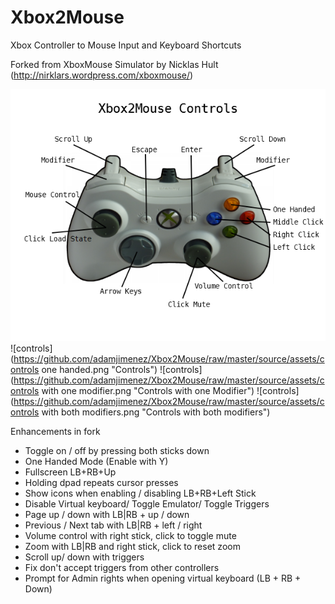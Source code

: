 Xbox2Mouse
===================

Xbox Controller to Mouse Input and Keyboard Shortcuts

Forked from XboxMouse Simulator by Nicklas Hult (http://nirklars.wordpress.com/xboxmouse/)

![controls](https://github.com/adamjimenez/Xbox2Mouse/raw/master/source/assets/controls.png "Controls")
![controls](https://github.com/adamjimenez/Xbox2Mouse/raw/master/source/assets/controls one handed.png "Controls")
![controls](https://github.com/adamjimenez/Xbox2Mouse/raw/master/source/assets/controls with one modifier.png "Controls with one Modifier")
![controls](https://github.com/adamjimenez/Xbox2Mouse/raw/master/source/assets/controls with both modifiers.png "Controls with both modifiers")

Enhancements in fork
* Toggle on / off by pressing both sticks down
* One Handed Mode (Enable with Y)
* Fullscreen LB+RB+Up
* Holding dpad repeats cursor presses
* Show icons when enabling / disabling LB+RB+Left Stick
* Disable Virtual keyboard/ Toggle Emulator/ Toggle Triggers
* Page up / down with LB|RB + up / down
* Previous / Next tab with LB|RB + left / right
* Volume control with right stick, click to toggle mute
* Zoom with LB|RB and right stick, click to reset zoom
* Scroll up/ down with triggers
* Fix don't accept triggers from other controllers
* Prompt for Admin rights when opening virtual keyboard (LB + RB + Down)
